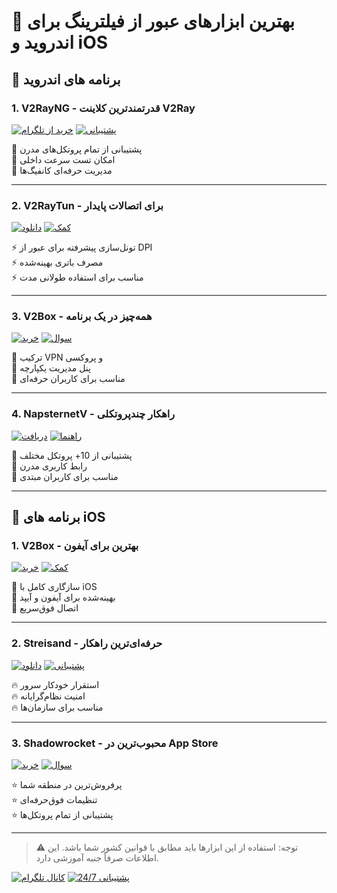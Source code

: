 # 🚀 بهترین ابزارهای عبور از فیلترینگ برای اندروید و iOS

## 📲 برنامه های اندروید

### 1. V2RayNG - قدرتمندترین کلاینت V2Ray
[![خرید از تلگرام](https://img.shields.io/badge/Telegram-دریافت%20رایگان-blue?style=for-the-badge&logo=telegram)](https://t.me/vpngram_admin)
[![پشتیبانی](https://img.shields.io/badge/Chat-راهنمای%20نصب-green?style=for-the-badge)](http://goftino.com/c/YWA45p)

🔹 پشتیبانی از تمام پروتکل‌های مدرن  
🔹 امکان تست سرعت داخلی  
🔹 مدیریت حرفه‌ای کانفیگ‌ها  

---

### 2. V2RayTun - برای اتصالات پایدار
[![دانلود](https://img.shields.io/badge/Telegram-دانلود%20نسخه%20پریمیوم-blue?style=for-the-badge&logo=telegram)](https://t.me/vpngram_admin)
[![کمک](https://img.shields.io/badge/Chat-مشکل%20در%20اتصال؟-green?style=for-the-badge)](http://goftino.com/c/YWA45p)

⚡ تونل‌سازی پیشرفته برای عبور از DPI  
⚡ مصرف باتری بهینه‌شده  
⚡ مناسب برای استفاده طولانی مدت  

---

### 3. V2Box - همه‌چیز در یک برنامه
[![خرید](https://img.shields.io/badge/Telegram-خرید%20نسخه%20حرفه‌ای-blue?style=for-the-badge&logo=telegram)](https://t.me/vpngram_admin)
[![سوال](https://img.shields.io/badge/Chat-سوالات%20متداول-green?style=for-the-badge)](http://goftino.com/c/YWA45p)

🎯 ترکیب VPN و پروکسی  
🎯 پنل مدیریت یکپارچه  
🎯 مناسب برای کاربران حرفه‌ای  

---

### 4. NapsternetV - راهکار چندپروتکلی
[![دریافت](https://img.shields.io/badge/Telegram-دریافت%20کانفیگ-blue?style=for-the-badge&logo=telegram)](https://t.me/vpngram_admin)
[![راهنما](https://img.shields.io/badge/Chat-آموزش%20استفاده-green?style=for-the-badge)](http://goftino.com/c/YWA45p)

🌈 پشتیبانی از 10+ پروتکل مختلف  
🌈 رابط کاربری مدرن  
🌈 مناسب برای کاربران مبتدی  

---

## 🍏 برنامه های iOS

### 1. V2Box - بهترین برای آیفون
[![خرید](https://img.shields.io/badge/Telegram-خرید%20نسخه%20iOS-blue?style=for-the-badge&logo=telegram)](https://t.me/vpngram_admin)
[![کمک](https://img.shields.io/badge/Chat-راهنمای%20نصب-green?style=for-the-badge)](http://goftino.com/c/YWA45p)

🍎 سازگاری کامل با iOS  
🍎 بهینه‌شده برای آیفون و آیپد  
🍎 اتصال فوق‌سریع  

---

### 2. Streisand - حرفه‌ای‌ترین راهکار
[![دانلود](https://img.shields.io/badge/Telegram-دریافت%20راهنمای%20استفاده-blue?style=for-the-badge&logo=telegram)](https://t.me/vpngram_admin)
[![پشتیبانی](https://img.shields.io/badge/Chat-پشتیبانی%24h-green?style=for-the-badge)](http://goftino.com/c/YWA45p)

🔥 استقرار خودکار سرور  
🔥 امنیت نظام‌گرایانه  
🔥 مناسب برای سازمان‌ها  

---

### 3. Shadowrocket - محبوب‌ترین در App Store
[![خرید](https://img.shields.io/badge/Telegram-خرید%20اکانت%20پریمیوم-blue?style=for-the-badge&logo=telegram)](https://t.me/vpngram_admin)
[![سوال](https://img.shields.io/badge/Chat-مشاوره%20فنی-green?style=for-the-badge)](http://goftino.com/c/YWA45p)

⭐ پرفروش‌ترین در منطقه شما  
⭐ تنظیمات فوق‌حرفه‌ای  
⭐ پشتیبانی از تمام پروتکل‌ها  

---

> ⚠️ توجه: استفاده از این ابزارها باید مطابق با قوانین کشور شما باشد. این اطلاعات صرفاً جنبه آموزشی دارد.

[![کانال تلگرام](https://img.shields.io/badge/Telegram-عضویت%20در%20کانال-blue?style=for-the-badge&logo=telegram)](https://t.me/vpngram_channel)
[![پشتیبانی 24/7](https://img.shields.io/badge/Chat-پشتیبانی%20آنلاین-green?style=for-the-badge)](http://goftino.com/c/YWA45p)
